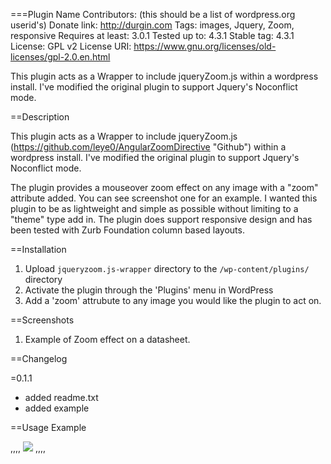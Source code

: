 ===Plugin Name
Contributors: (this should be a list of wordpress.org userid's)
Donate link: http://durgin.com
Tags: images, Jquery, Zoom, responsive
Requires at least: 3.0.1
Tested up to: 4.3.1
Stable tag: 4.3.1
License: GPL v2 
License URI: https://www.gnu.org/licenses/old-licenses/gpl-2.0.en.html

 This plugin acts as a Wrapper to include jqueryZoom.js within a wordpress install. I've modified the original plugin to support Jquery's Noconflict mode. 
 
==Description

This plugin acts as a Wrapper to include jqueryZoom.js (https://github.com/leye0/AngularZoomDirective "Github") within a wordpress install. I've modified the original plugin to support Jquery's Noconflict mode. 

The plugin provides a mouseover zoom effect on any image with a "zoom" attribute added. You can see screenshot one for an example. I wanted this plugin to be as lightweight and simple as possible without limiting to a "theme" type add in. The plugin does support responsive design and has been tested with Zurb Foundation column based layouts. 

==Installation


1. Upload `jqueryzoom.js-wrapper` directory to the `/wp-content/plugins/` directory
2. Activate the plugin through the 'Plugins' menu in WordPress
3. Add a 'zoom' attrubute to any image you would like the plugin to act on.  

==Screenshots 

1. Example of Zoom effect on a datasheet. 

==Changelog 

=0.1.1
* added readme.txt
* added example

==Usage Example

,,,,
<img zoom class="datasheet" src="full-size.jpg" />
,,,,